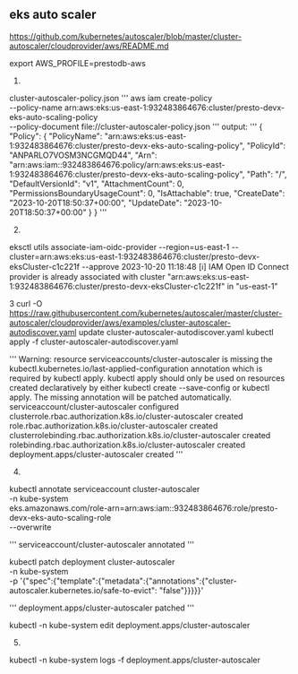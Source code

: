 
## eks auto scaler
https://github.com/kubernetes/autoscaler/blob/master/cluster-autoscaler/cloudprovider/aws/README.md

export AWS_PROFILE=prestodb-aws



1.
cluster-autoscaler-policy.json
'''
aws iam create-policy \
    --policy-name arn:aws:eks:us-east-1:932483864676:cluster/presto-devx-eks-auto-scaling-policy \
    --policy-document file://cluster-autoscaler-policy.json
'''
output:
'''
{
    "Policy": {
        "PolicyName": "arn:aws:eks:us-east-1:932483864676:cluster/presto-devx-eks-auto-scaling-policy",
        "PolicyId": "ANPARLO7VOSM3NCGMQD44",
        "Arn": "arn:aws:iam::932483864676:policy/arn:aws:eks:us-east-1:932483864676:cluster/presto-devx-eks-auto-scaling-policy",
        "Path": "/",
        "DefaultVersionId": "v1",
        "AttachmentCount": 0,
        "PermissionsBoundaryUsageCount": 0,
        "IsAttachable": true,
        "CreateDate": "2023-10-20T18:50:37+00:00",
        "UpdateDate": "2023-10-20T18:50:37+00:00"
    }
}
'''

2.
eksctl utils associate-iam-oidc-provider --region=us-east-1 --cluster=arn:aws:eks:us-east-1:932483864676:cluster/presto-devx-eksCluster-c1c221f --approve
2023-10-20 11:18:48 [ℹ]  IAM Open ID Connect provider is already associated with cluster "arn:aws:eks:us-east-1:932483864676:cluster/presto-devx-eksCluster-c1c221f" in "us-east-1"



3
curl -O https://raw.githubusercontent.com/kubernetes/autoscaler/master/cluster-autoscaler/cloudprovider/aws/examples/cluster-autoscaler-autodiscover.yaml
update cluster-autoscaler-autodiscover.yaml
kubectl apply -f cluster-autoscaler-autodiscover.yaml

'''
Warning: resource serviceaccounts/cluster-autoscaler is missing the kubectl.kubernetes.io/last-applied-configuration annotation which is required by kubectl apply. kubectl apply should only be used on resources created declaratively by either kubectl create --save-config or kubectl apply. The missing annotation will be patched automatically.
serviceaccount/cluster-autoscaler configured
clusterrole.rbac.authorization.k8s.io/cluster-autoscaler created
role.rbac.authorization.k8s.io/cluster-autoscaler created
clusterrolebinding.rbac.authorization.k8s.io/cluster-autoscaler created
rolebinding.rbac.authorization.k8s.io/cluster-autoscaler created
deployment.apps/cluster-autoscaler created
'''


4.
kubectl annotate serviceaccount cluster-autoscaler \
  -n kube-system \
  eks.amazonaws.com/role-arn=arn:aws:iam::932483864676:role/presto-devx-eks-auto-scaling-role \
  --overwrite

'''
serviceaccount/cluster-autoscaler annotated
'''

kubectl patch deployment cluster-autoscaler \
  -n kube-system \
  -p '{"spec":{"template":{"metadata":{"annotations":{"cluster-autoscaler.kubernetes.io/safe-to-evict": "false"}}}}}'

'''
deployment.apps/cluster-autoscaler patched
'''

kubectl -n kube-system edit deployment.apps/cluster-autoscaler



5.
kubectl -n kube-system logs -f deployment.apps/cluster-autoscaler
